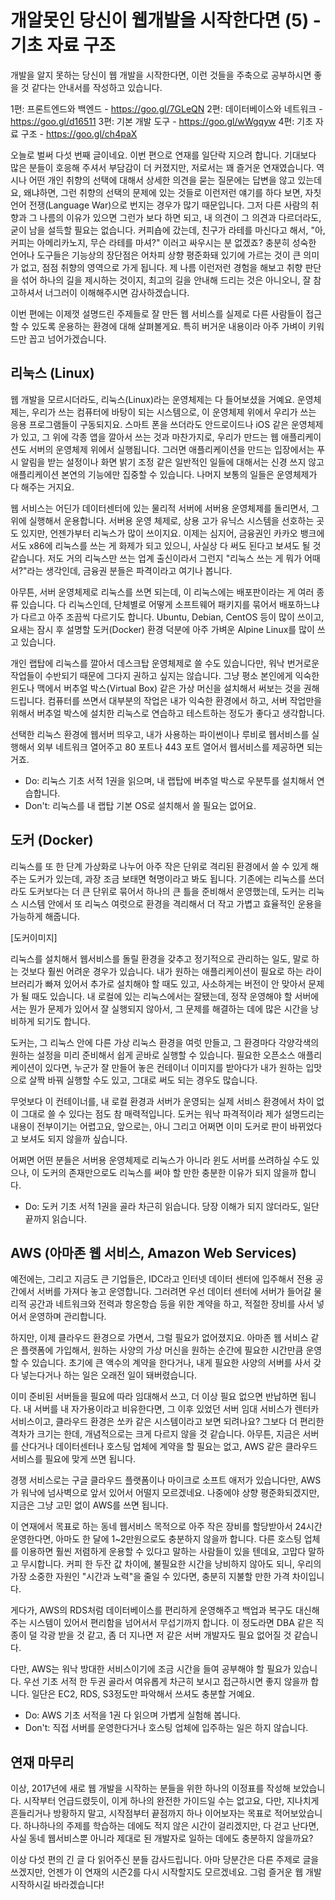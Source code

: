 # 개알못인 당신이 웹개발을 시작한다면 (5) - 기초 자료 구조

개발을 알지 못하는 당신이 웹 개발을 시작한다면, 이런 것들을 주축으로 공부하시면 좋을 것 같다는 안내서를 작성하고 있습니다.

1편: 프론트엔드와 백엔드 - https://goo.gl/7GLeQN
2편: 데이터베이스와 네트워크 - https://goo.gl/d16511
3편: 기본 개발 도구 - https://goo.gl/wWgqyw
4편: 기초 자료 구조 - https://goo.gl/ch4paX

오늘로 벌써 다섯 번째 글이네요.  이번 편으로 연재를 일단락 지으려 합니다. 기대보다 많은 분들이 호응해 주셔서 부담감이 더 커졌지만, 저로서는 꽤 즐거운 연재였습니다. 역시나 어떤 개인 취향의 선택에 대해서 상세한 의견을 묻는 질문에는 답변을 않고 있는데요, 왜냐하면,  그런 취향의 선택의 문제에 있는 것들로 이런저런 얘기를 하다 보면, 자칫 언어 전쟁(Language War)으로 번지는 경우가 많기 때문입니다. 그저 다른 사람의 취향과 그 나름의 이유가 있으면 그런가 보다 하면 되고, 내 의견이 그 의견과 다르더라도, 굳이 남을 설득할 필요는 없습니다.  커피숍에 갔는데, 친구가 라테를 마신다고 해서, "아, 커피는 아메리카노지, 무슨 라테를 마셔?" 이러고 싸우시는 분 없겠죠? 충분히 성숙한 언어나 도구들은 기능상의 장단점은 어차피 상향 평준화돼 있기에 가르는 것이 큰 의미가 없고, 점점 취향의 영역으로 가게 됩니다. 제 나름 이런저런 경험을 해보고 취향 판단을 섞어 하나의 길을 제시하는 것이지, 최고의 길을 안내해 드리는 것은 아니오니, 잘 참고하셔서 너그러이 이해해주시면 감사하겠습니다.

이번 편에는 이제껏 설명드린 주제들로 잘 만든 웹 서비스를 실제로 다른 사람들이 접근할 수 있도록 운용하는 환경에 대해 살펴볼게요. 특히 버거운 내용이라 아주 가벼이 키워드만 꼽고 넘어가겠습니다.

## 리눅스 (Linux)

웹 개발을 모르시더라도, 리눅스(Linux)라는 운영체제는 다 들어보셨을 거예요. 운영체제는, 우리가 쓰는 컴퓨터에 바탕이 되는 시스템으로, 이 운영체제 위에서 우리가 쓰는 응용 프로그램들이 구동되지요. 스마트 폰을 쓰더라도 안드로이드나 iOS 같은 운영체제가 있고, 그 위에 각종 앱을 깔아서 쓰는 것과 마찬가지로, 우리가 만드는 웹 애플리케이션도 서버의 운영체제 위에서 실행됩니다. 그러면 애플리케이션을 만드는 입장에서는 푸시 알림을 받는 설정이나 화면 밝기 조정 같은 일반적인 일들에 대해서는 신경 쓰지 않고 애플리케이션 본연의 기능에만 집중할 수 있습니다. 나머지 보통의 일들은 운영체제가 다 해주는 거지요.

웹 서비스는 어딘가 데이터센터에 있는 물리적 서버에 서버용 운영체제를 돌리면서, 그 위에 실행해서 운용합니다. 서버용 운영 체제로, 상용 고가 유닉스 시스템을 선호하는 곳도 있지만, 언젠가부터 리눅스가 많이 쓰이지요. 이제는 심지어, 금융권인 카카오 뱅크에서도 x86에 리눅스를 쓰는 게 화제가 되고 있으니, 사실상 다 써도 된다고 보셔도 될 것 같습니다. 저도 거의 리눅스만 쓰는 업계 출신이라서 그런지 "리눅스 쓰는 게 뭐가 어때서?"라는 생각인데, 금융권 분들은 파격이라고 여기나 봅니다.

아무튼, 서버 운영체제로 리눅스를 쓰면 되는데, 이 리눅스에는 배포판이라는 게 여러 종류 있습니다. 다 리눅스인데, 단체별로 어떻게 소프트웨어 패키지를 묶어서 배포하느냐가 다르고 아주 조끔씩 다르기도 합니다. Ubuntu, Debian, CentOS 등이 많이 쓰이고, 요새는 잠시 후 설명할 도커(Docker) 환경 덕분에 아주 가벼운 Alpine Linux를 많이 쓰고 있습니다.

개인 랩탑에 리눅스를 깔아서 데스크탑 운영체제로 쓸 수도 있습니다만, 워낙 번거로운 작업들이 수반되기 때문에 그다지 권하고 싶지는 않습니다. 그냥 평소 본인에게 익숙한 윈도나 맥에서 버추얼 박스(Virtual Box) 같은 가상 머신을 설치해서 써보는 것을 권해드립니다. 컴퓨터를 쓰면서 대부분의 작업은 내가 익숙한 환경에서 하고, 서버 작업만을 위해서 버추얼 박스에 설치한 리눅스로 연습하고 테스트하는 정도가 좋다고 생각합니다.

선택한 리눅스 환경에 웹서버 띄우고, 내가 사용하는 파이썬이나 루비로 웹서비스를 실행해서 외부 네트워크 열어주고 80 포트나 443 포트 열어서 웹서비스를 제공하면 되는 거죠.

* Do: 리눅스 기초 서적 1권을 읽으며, 내 랩탑에 버추얼 박스로 우분투를 설치해서 연습합니다.
* Don't: 리눅스를 내 랩탑 기본 OS로 설치해서 쓸 필요는 없어요.

## 도커 (Docker)

리눅스를 또 한 단계 가상화로 나누어 아주 작은 단위로 격리된 환경에서 쓸 수 있게 해주는 도커가 있는데, 과장 조금 보태면 혁명이라고 봐도 됩니다. 기존에는 리눅스를 쓰더라도 도커보다는 더 큰 단위로 묶어서 하나의 큰 틀을 준비해서 운영했는데, 도커는 리눅스 시스템 안에서 또 리눅스 여럿으로 환경을 격리해서 더 작고 가볍고 효율적인 운용을 가능하게 해줍니다.

[도커이미지]

리눅스를 설치해서 웹서비스를 돌릴 환경을 갖추고 정기적으로 관리하는 일도, 말로 하는 것보다 훨씬 어려운 경우가 있습니다. 내가 원하는 애플리케이션이 필요로 하는 라이브러리가 빠져 있어서 추가로 설치해야 할 때도 있고, 사소하게는 버전이 안 맞아서 문제가 될 때도 있습니다. 내 로컬에 있는 리눅스에서는 잘됐는데, 정작 운영해야 할 서버에서는 뭔가 문제가 있어서 잘 실행되지 않아서, 그 문제를 해결하는 데에 많은 시간을 낭비하게 되기도 합니다.

도커는, 그 리눅스 안에 다른 가상 리눅스 환경을 여럿 만들고, 그 환경마다 각양각색의 원하는 설정을 미리 준비해서 쉽게 곧바로 실행할 수 있습니다. 필요한 오픈소스 애플리케이션이 있다면, 누군가 잘 만들어 놓은 컨테이너 이미지를 받아다가 내가 원하는 입맛으로 살짝 바꿔 실행할 수도 있고, 그대로 써도 되는 경우도 많습니다.

무엇보다 이 컨테이너를, 내 로컬 환경과 서버가 운영되는 실제 서비스 환경에서 차이 없이 그대로 쓸 수 있다는 점도 참 매력적입니다. 도커는 워낙 파격적이라 제가 설명드리는 내용이 전부이기는 어렵고요, 앞으로는, 아니 그리고 어쩌면 이미 도커로 판이 바뀌었다고 보셔도 되지 않을까 싶습니다.

어쩌면 어떤 분들은 서버용 운영체제로 리눅스가 아니라 윈도 서버를 쓰려하실 수도 있으나, 이 도커의 존재만으로도 리눅스를 써야 할 만한 충분한 이유가 되지 않을까 합니다.

* Do: 도커 기초 서적 1권을 골라 차근히 읽습니다. 당장 이해가 되지 않더라도, 일단 끝까지 읽습니다.

## AWS (아마존 웹 서비스, Amazon Web Services)

예전에는, 그리고 지금도 큰 기업들은, IDC라고 인터넷 데이터 센터에 입주해서 전용 공간에서 서버를 가져다 놓고 운영합니다. 그러려면 우선 데이터 센터에 서버가 들어갈 물리적 공간과 네트워크와 전력과 항온항습 등을 위한 계약을 하고, 적절한 장비를 사서 넣어서 운영하며 관리합니다.

하지만, 이제 클라우드 환경으로 가면서, 그럴 필요가 없어졌지요. 아마존 웹 서비스 같은 플랫폼에 가입해서, 원하는 사양의 가상 머신을 원하는 순간에 필요한 시간만큼 운영할 수 있습니다. 초기에 큰 액수의 계약을 한다거나, 내게 필요한 사양의 서버를 사서 갖다 넣는다거나 하는 일은 오래전 일이 돼버렸습니다.

이미 준비된 서버들을 필요에 따라 임대해서 쓰고, 더 이상 필요 없으면 반납하면 됩니다. 내 서버를 내 자가용이라고 비유한다면, 그 이후 있었던 서버 임대 서비스가 렌터카 서비스이고, 클라우드 환경은 쏘카 같은 시스템이라고 보면 되려나요? 그보다 더 편리한 격차가 크기는 한데, 개념적으로는 크게 다르지 않을 것 같습니다. 아무튼, 지금은 서버를 산다거나 데이터센터나 호스팅 업체에 계약을 할 필요는 없고, AWS 같은 클라우드 서비스를 필요에 맞게 쓰면 됩니다.

경쟁 서비스로는 구글 클라우드 플랫폼이나 마이크로 소프트 애저가 있습니다만, AWS가 워낙에 넘사벽으로 앞서 있어서 어떨지 모르겠네요. 나중에야 상향 평준화되겠지만, 지금은 그냥 고민 없이 AWS를 쓰면 됩니다.

이 연재에서 목표로 하는 동네 웹서비스 목적으로 아주 작은 장비를 할당받아서 24시간 운영한다면, 아마도 한 달에 1~2만원으로도 충분하지 않을까 합니다. 다른 호스팅 업체를 이용하면 훨씬 저렴하게 운용할 수 있다고 말하는 사람들이 있을 텐데요, 고맙다 말하고 무시합니다. 커피 한 두잔 값 차이에, 불필요한 시간을 낭비하지 않아도 되니, 우리의 가장 소중한 자원인 "시간과 노력"을 줄일 수 있다면, 충분히 지불할 만한 가격 차이입니다.

게다가, AWS의 RDS처럼 데이터베이스를 편리하게 운영해주고 백업과 복구도 대신해주는 시스템이 있어서 편리함을 넘어서서 무섭기까지 합니다. 이 정도라면 DBA 같은 직종이 덜 각광 받을 것 같고, 좀 더 지나면 저 같은 서버 개발자도 필요 없어질 것 같습니다.

다만, AWS는 워낙 방대한 서비스이기에 조금 시간을 들여 공부해야 할 필요가 있습니다. 우선 기초 서적 한 두권 골라서 여유롭게 차근히 보시고 접근하시면 좋지 않을까 합니다. 일단은 EC2, RDS, S3정도만 파악해서 쓰셔도 충분할 거예요.

* Do: AWS 기초 서적을 1권 다 읽으며 가볍게 실험해 봅니다.
* Don't: 직접 서버를 운영한다거나 호스팅 업체에 입주하는 일은 하지 않습니다.

## 연재 마무리

이상, 2017년에 새로 웹 개발을 시작하는 분들을 위한 하나의 이정표를 작성해 보았습니다. 시작부터 언급드렸듯이, 이게 하나의 완전한 가이드일 수는 없고요, 다만, 지나치게 흔들리거나 방황하지 말고, 시작점부터 끝점까지 하나 이어보자는 목표로 적어보았습니다. 하나하나의 주제를 학습하는 데에도 적지 않은 시간이 걸리겠지만, 다 걷고 난다면, 사실 동네 웹서비스뿐 아니라 제대로 된 개발자로 일하는 데에도 충분하지 않을까요?

이상 다섯 편의 긴 글 다 읽어주신 분들 감사드립니다. 아마 당분간은 다른 주제로 글을 쓰겠지만, 언젠가 이 연재의 시즌2를 다시 시작할지도 모르겠네요. 그럼 즐거운 웹 개발 시작하시길 바라겠습니다!
